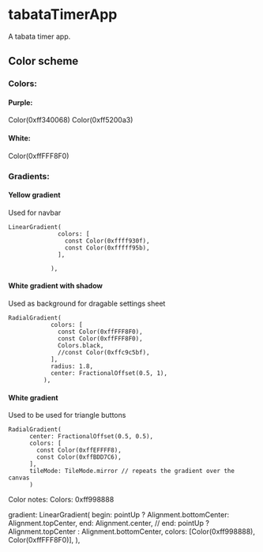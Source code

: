 # tabataTimerApp

A tabata timer app.

## Color scheme
### Colors:
#### Purple:
Color(0xff340068)
Color(0xff5200a3)

#### White: 
Color(0xffFFF8F0)

### Gradients:



#### Yellow gradient
Used for navbar

```
LinearGradient(
              colors: [
                const Color(0xffff930f),
                const Color(0xfffff95b),
              ],

            ),
```

#### White gradient with shadow
Used as background for dragable settings sheet
```
RadialGradient(
            colors: [
              const Color(0xffFFF8F0),
              const Color(0xffFFF8F0),
              Colors.black,
              //const Color(0xffc9c5bf),
            ],
            radius: 1.8,
            center: FractionalOffset(0.5, 1),
          ),
```

#### White gradient
Used to be used for triangle buttons
```
RadialGradient(
      center: FractionalOffset(0.5, 0.5),
      colors: [
        const Color(0xffEFFFF8),
        const Color(0xffBDD7C6),
      ],
      tileMode: TileMode.mirror // repeats the gradient over the canvas
      )
```

Color notes:
Colors:
0xff998888

gradient: LinearGradient(
            begin: pointUp ? Alignment.bottomCenter: Alignment.topCenter,
            end: Alignment.center,
            // end: pointUp ? Alignment.topCenter : Alignment.bottomCenter,
            colors: [Color(0xff998888), Color(0xffFFF8F0)],
          ), 




